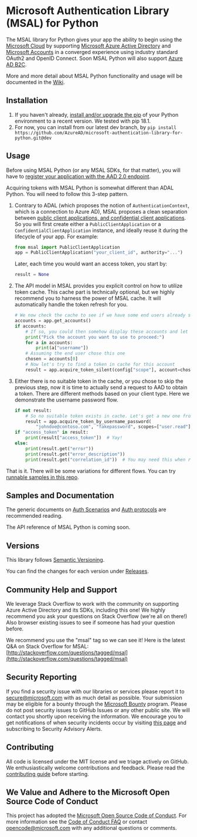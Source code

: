 # Microsoft Authentication Library (MSAL) for Python

The MSAL library for Python gives your app the ability to begin using the [Microsoft Cloud](https://cloud.microsoft.com)
by supporting [Microsoft Azure Active Directory](https://azure.microsoft.com/en-us/services/active-directory/)
and [Microsoft Accounts](https://account.microsoft.com) in a converged experience using industry standard OAuth2 and OpenID Connect.
Soon MSAL Python will also support [Azure AD B2C](https://azure.microsoft.com/services/active-directory-b2c/).

More and more detail about MSAL Python functionality and usage will be documented in the
[Wiki](https://github.com/AzureAD/microsoft-authentication-library-for-python/wiki).

## Installation

1. If you haven't already, [install and/or upgrade the pip](https://pip.pypa.io/en/stable/installing/)
   of your Python environment to a recent version. We tested with pip 18.1.
2. For now, you can install from our latest dev branch, by `pip install https://github.com/AzureAD/microsoft-authentication-library-for-python.git@dev`

## Usage

Before using MSAL Python (or any MSAL SDKs, for that matter), you will have to
[register your application with the AAD 2.0 endpoint](https://docs.microsoft.com/en-us/azure/active-directory/develop/quickstart-v2-register-an-app).

Acquiring tokens with MSAL Python is somewhat different than ADAL Python. You will need to follow this 3-step pattern.

1. Contrary to ADAL (which proposes the notion of `AuthenticationContext`, which is a connection to Azure AD),
   MSAL proposes a clean separation between
   [public client applications, and confidential client applications](https://tools.ietf.org/html/rfc6749#section-2.1).
   So you will first create either a `PublicClientApplication` or a `ConfidentialClientApplication` instance,
   and ideally reuse it during the lifecycle of your app. For example:

   ```python
   from msal import PublicClientApplication
   app = PublicClientApplication("your_client_id", authority="...")
   ```
   
   Later, each time you would want an access token, you start by:
   ```python
   result = None
   ```

2. The API model in MSAL provides you explicit control on how to utilize token cache.
   This cache part is technically optional, but we highly recommend you to harness the power of MSAL cache.
   It will automatically handle the token refresh for you.

   ```python
   # We now check the cache to see if we have some end users already signed in before.
   accounts = app.get_accounts()
   if accounts:
       # If so, you could then somehow display these accounts and let end user choose
       print("Pick the account you want to use to proceed:")
       for a in accounts:
           print(a["username"])
       # Assuming the end user chose this one
       chosen = accounts[0]
       # Now let's try to find a token in cache for this account
       result = app.acquire_token_silent(config["scope"], account=chosen)
   ```

3. Either there is no suitable token in the cache, or you chose to skip the previous step,
   now it is time to actually send a request to AAD to obtain a token.
   There are different methods based on your client type. Here we demonstrate the username password flow.

   ```python
   if not result:
       # So no suitable token exists in cache. Let's get a new one from AAD.
       result = app.acquire_token_by_username_password(
           "johndoe@contoso.com", "fakepassword", scopes=["user.read"])
   if "access_token" in result:
       print(result["access_token"])  # Yay!
   else:
       print(result.get("error"))
       print(result.get("error_description"))
       print(result.get("correlation_id"))  # You may need this when reporting a bug
   ```

That is it. There will be some variations for different flows.
You can try [runnable samples in this repo](https://github.com/AzureAD/microsoft-authentication-library-for-python/tree/dev/sample).


## Samples and Documentation

The generic documents on
[Auth Scenarios](https://docs.microsoft.com/en-us/azure/active-directory/develop/authentication-scenarios)
and
[Auth protocols](https://docs.microsoft.com/en-us/azure/active-directory/develop/active-directory-v2-protocols)
are recommended reading.

The API reference of MSAL Python is coming soon.

## Versions

This library follows [Semantic Versioning](http://semver.org/).

You can find the changes for each version under
[Releases](https://github.com/AzureAD/microsoft-authentication-library-for-python/releases).

## Community Help and Support

We leverage Stack Overflow to work with the community on supporting Azure Active Directory and its SDKs, including this one!
We highly recommend you ask your questions on Stack Overflow (we're all on there!)
Also browser existing issues to see if someone has had your question before.

We recommend you use the "msal" tag so we can see it!
Here is the latest Q&A on Stack Overflow for MSAL:
[http://stackoverflow.com/questions/tagged/msal](http://stackoverflow.com/questions/tagged/msal)

## Security Reporting

If you find a security issue with our libraries or services please report it to [secure@microsoft.com](mailto:secure@microsoft.com) with as much detail as possible. Your submission may be eligible for a bounty through the [Microsoft Bounty](http://aka.ms/bugbounty) program. Please do not post security issues to GitHub Issues or any other public site. We will contact you shortly upon receiving the information. We encourage you to get notifications of when security incidents occur by visiting [this page](https://technet.microsoft.com/en-us/security/dd252948) and subscribing to Security Advisory Alerts.

## Contributing

All code is licensed under the MIT license and we triage actively on GitHub. We enthusiastically welcome contributions and feedback. Please read the [contributing guide](./contributing.md) before starting.

## We Value and Adhere to the Microsoft Open Source Code of Conduct

This project has adopted the [Microsoft Open Source Code of Conduct](https://opensource.microsoft.com/codeofconduct/). For more information see the [Code of Conduct FAQ](https://opensource.microsoft.com/codeofconduct/faq/) or contact [opencode@microsoft.com](mailto:opencode@microsoft.com) with any additional questions or comments.
